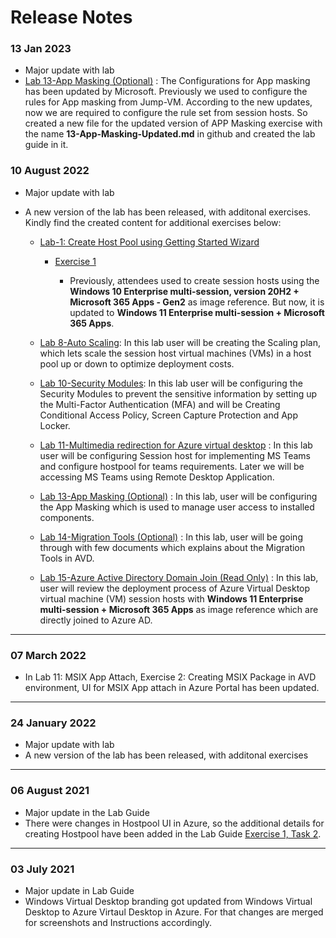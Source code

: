 # Release Notes

### 13 Jan 2023

   - Major update with lab
   - [Lab 13-App Masking (Optional)](https://raw.githubusercontent.com/CloudLabsAI-Azure/AIW-Azure-Virtual-Desktop/Azure-Virtual-Desktop-v3/13-App-Masking-Updated.md) : The Configurations for App masking has been updated by Microsoft. Previously we used to configure the rules for App masking from Jump-VM. According to the new updates, now we are required to configure the rule set from session hosts. So created a new file for the updated version of APP Masking exercise with the name **13-App-Masking-Updated.md** in github and created the lab guide in it.


### 10 August 2022

  - Major update with lab
  - A new version of the lab has been released, with additonal exercises. Kindly find the created content for additional exercises below:

      - [Lab-1: Create Host Pool using Getting Started Wizard](https://github.com/CloudLabsAI-Azure/AIW-Azure-Virtual-Desktop/blob/Azure-Virtual-Desktop-v3/1-Create-Host-Pool-from-Azure-Portal.md#lab-1-create-host-pool-using-getting-started-wizard)

           - [Exercise 1](https://github.com/CloudLabsAI-Azure/AIW-Azure-Virtual-Desktop/blob/Azure-Virtual-Desktop-v3/1-Create-Host-Pool-from-Azure-Portal.md#exercise-1-create-host-pool-using-getting-started-wizard) 

              - Previously, attendees used to create session hosts using the **Windows 10 Enterprise multi-session, version 20H2 + Microsoft 365 Apps - Gen2** as image reference. But now, it is updated to **Windows 11 Enterprise multi-session + Microsoft 365 Apps**.
                 
      - [Lab 8-Auto Scaling](https://github.com/CloudLabsAI-Azure/AIW-Azure-Virtual-Desktop/blob/Azure-Virtual-Desktop-v3/8-Auto-Scaling.md#lab-8-auto-scaling): In this lab user will be creating the Scaling plan, which lets scale the session host virtual machines (VMs) in a host pool up or down to optimize deployment costs.

      - [Lab 10-Security Modules](https://github.com/CloudLabsAI-Azure/AIW-Azure-Virtual-Desktop/blob/Azure-Virtual-Desktop-v3/10-Security%20Modules.md#lab-10-security-modules): In this lab user will be configuring the Security Modules to prevent the sensitive information by setting up the Multi-Factor Authentication (MFA) and will be Creating Conditional Access Policy, Screen Capture Protection and App Locker.

      - [Lab 11-Multimedia redirection for Azure virtual desktop](https://github.com/CloudLabsAI-Azure/AIW-Azure-Virtual-Desktop/blob/Azure-Virtual-Desktop-v3/11-Multimedia%20redirection%20for%20Azure%20virtual%20desktop.md#lab-11-multimedia-redirection-for-azure-virtual-desktop) : In this lab user will be configuring Session host for implementing MS Teams and configure hostpool for teams requirements. Later we will be accessing MS Teams using Remote Desktop Application.

      - [Lab 13-App Masking (Optional)](https://github.com/CloudLabsAI-Azure/AIW-Azure-Virtual-Desktop/blob/Azure-Virtual-Desktop-v3/13-App-Masking.md#lab-13-app-masking-optional) : In this lab, user will be configuring the App Masking which is used to manage user access to installed components. 

      - [Lab 14-Migration Tools (Optional)](https://github.com/CloudLabsAI-Azure/AIW-Azure-Virtual-Desktop/blob/Azure-Virtual-Desktop-v3/14.Migration-Tools.md#lab-14-migration-tools-optional) : In this lab, user will be going through with few documents which explains about the Migration Tools in AVD.

      - [Lab 15-Azure Active Directory Domain Join (Read Only)](https://github.com/CloudLabsAI-Azure/AIW-Azure-Virtual-Desktop/blob/Azure-Virtual-Desktop-v3/15-Azure-Active-Directory-DomainJoin.md#lab-15--azure-active-directory-domain-join-read-only) : In this lab, user will review the deployment process of Azure Virtual Desktop virtual machine (VM) session hosts with **Windows 11 Enterprise multi-session + Microsoft 365 Apps** as image reference which are directly joined to Azure AD. 

   
-----------

### 07 March 2022

  - In Lab 11: MSIX App Attach, Exercise 2: Creating MSIX Package in AVD environment, UI for MSIX App attach in Azure Portal has been updated.
-----------

### 24 January 2022

  - Major update with lab
  - A new version of the lab has been released, with additonal exercises
-----------

### 06 August 2021

  - Major update in the Lab Guide
  - There were changes in Hostpool UI in Azure, so the additional details for creating Hostpool have been added in the Lab Guide [Exercise 1, Task 2](https://github.com/CloudLabsAI-Azure/AIW-Azure-Virtual-Desktop/blob/main/02-Create-Hostpool-Event.md). 
-----------

### 03 July 2021
  
  - Major update in Lab Guide
  - Windows Virtual Desktop branding got updated from Windows Virtual Desktop to Azure Virtaul Desktop in Azure. For that changes are merged for screenshots and Instructions accordingly.


